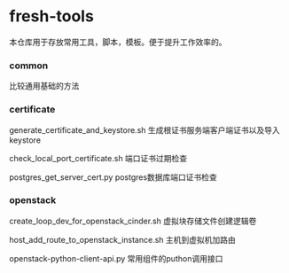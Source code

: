# fresh-tools

本仓库用于存放常用工具，脚本，模板。便于提升工作效率的。

### common

比较通用基础的方法

### certificate

generate_certificate_and_keystore.sh	生成根证书服务端客户端证书以及导入keystore

check_local_port_certificate.sh	端口证书过期检查	

postgres_get_server_cert.py	postgres数据库端口证书检查

### openstack

create_loop_dev_for_openstack_cinder.sh	虚拟块存储文件创建逻辑卷

host_add_route_to_openstack_instance.sh	主机到虚拟机加路由

openstack-python-client-api.py	常用组件的puthon调用接口